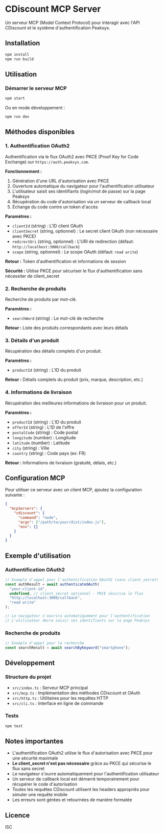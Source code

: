 # CDiscount MCP Server

Un serveur MCP (Model Context Protocol) pour interagir avec l'API CDiscount et le système d'authentification Peaksys.

## Installation

```bash
npm install
npm run build
```

## Utilisation

### Démarrer le serveur MCP

```bash
npm start
```

Ou en mode développement :

```bash
npm run dev
```

## Méthodes disponibles

### 1. Authentification OAuth2

Authentification via le flux OAuth2 avec PKCE (Proof Key for Code Exchange) sur `https://auth.peaksys.com`.

**Fonctionnement :**
1. Génération d'une URL d'autorisation avec PKCE
2. Ouverture automatique du navigateur pour l'authentification utilisateur
3. L'utilisateur saisit ses identifiants (login/mot de passe) sur la page Peaksys
4. Récupération du code d'autorisation via un serveur de callback local
5. Échange du code contre un token d'accès

**Paramètres :**
- `clientId` (string) : L'ID client OAuth
- `clientSecret` (string, optionnel) : Le secret client OAuth (non nécessaire avec PKCE)
- `redirectUri` (string, optionnel) : L'URI de redirection (défaut: `http://localhost:3000/callback`)
- `scope` (string, optionnel) : Le scope OAuth (défaut: `read write`)

**Retour :** Token d'authentification et informations de session

**Sécurité :** Utilise PKCE pour sécuriser le flux d'authentification sans nécessiter de client_secret

### 2. Recherche de produits

Recherche de produits par mot-clé.

**Paramètres :**
- `searchWord` (string) : Le mot-clé de recherche

**Retour :** Liste des produits correspondants avec leurs détails

### 3. Détails d'un produit

Récupération des détails complets d'un produit.

**Paramètres :**
- `productId` (string) : L'ID du produit

**Retour :** Détails complets du produit (prix, marque, description, etc.)

### 4. Informations de livraison

Récupération des meilleures informations de livraison pour un produit.

**Paramètres :**
- `productId` (string) : L'ID du produit
- `offerId` (string) : L'ID de l'offre
- `postalCode` (string) : Code postal
- `longitude` (number) : Longitude
- `latitude` (number) : Latitude
- `city` (string) : Ville
- `country` (string) : Code pays (ex: FR)

**Retour :** Informations de livraison (gratuité, délais, etc.)

## Configuration MCP

Pour utiliser ce serveur avec un client MCP, ajoutez la configuration suivante :

```json
{
  "mcpServers": {
    "cdiscount": {
      "command": "node",
      "args": ["/path/to/your/dist/index.js"],
      "env": {}
    }
  }
}
```

## Exemple d'utilisation

### Authentification OAuth2

```javascript
// Exemple d'appel pour l'authentification OAuth2 (sans client_secret)
const authResult = await authenticateOAuth(
  "your-client-id",
  undefined, // client_secret optionnel - PKCE sécurise le flux
  "http://localhost:3000/callback",
  "read write"
);

// Le navigateur s'ouvrira automatiquement pour l'authentification
// L'utilisateur devra saisir ses identifiants sur la page Peaksys
```

### Recherche de produits

```javascript
// Exemple d'appel pour la recherche
const searchResult = await searchByKeyword("smartphone");
```

## Développement

### Structure du projet

- `src/index.ts` : Serveur MCP principal
- `src/mcp.ts` : Implémentation des méthodes CDiscount et OAuth
- `src/http.ts` : Utilitaires pour les requêtes HTTP
- `src/cli.ts` : Interface en ligne de commande

### Tests

```bash
npm test
```

## Notes importantes

- L'authentification OAuth2 utilise le flux d'autorisation avec PKCE pour une sécurité maximale
- **Le client_secret n'est pas nécessaire** grâce au PKCE qui sécurise le flux sans secret
- Le navigateur s'ouvre automatiquement pour l'authentification utilisateur
- Un serveur de callback local est démarré temporairement pour récupérer le code d'autorisation
- Toutes les requêtes CDiscount utilisent les headers appropriés pour simuler une requête mobile
- Les erreurs sont gérées et retournées de manière formatée

## Licence

ISC